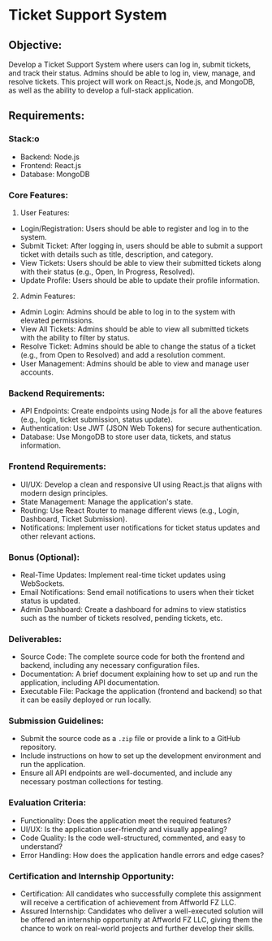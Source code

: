 # Ticket Support System

## Objective:
Develop a Ticket Support System where users can log in, submit tickets, and track their status. 
Admins should be able to log in, view, manage, and resolve tickets. 
This project will work on React.js, Node.js, and MongoDB, as well as the ability to develop a full-stack application.

## Requirements:

### Stack:o
- Backend: Node.js
- Frontend: React.js
- Database: MongoDB

### Core Features:
1. User Features:
- Login/Registration: Users should be able to register and log in to the system.
- Submit Ticket: After logging in, users should be able to submit a support ticket with details such as
  title, description, and category.
- View Tickets: Users should be able to view their submitted tickets along with their status (e.g.,
  Open, In Progress, Resolved).
- Update Profile: Users should be able to update their profile information.

2. Admin Features:
- Admin Login: Admins should be able to log in to the system with elevated permissions.
- View All Tickets: Admins should be able to view all submitted tickets with the ability to filter by
  status.
- Resolve Ticket: Admins should be able to change the status of a ticket (e.g., from Open to
  Resolved) and add a resolution comment.
- User Management: Admins should be able to view and manage user accounts.

### Backend Requirements:
- API Endpoints: Create endpoints using Node.js for all the above features (e.g., login, ticket
  submission, status update).
- Authentication: Use JWT (JSON Web Tokens) for secure authentication.
- Database: Use MongoDB to store user data, tickets, and status information.

### Frontend Requirements:
- UI/UX: Develop a clean and responsive UI using React.js that aligns with modern design principles.
- State Management: Manage the application's state.
- Routing: Use React Router to manage different views (e.g., Login, Dashboard, Ticket Submission).
- Notifications: Implement user notifications for ticket status updates and other relevant actions.

### Bonus (Optional):
- Real-Time Updates: Implement real-time ticket updates using WebSockets.
- Email Notifications: Send email notifications to users when their ticket status is updated.
- Admin Dashboard: Create a dashboard for admins to view statistics such as the number of tickets
  resolved, pending tickets, etc.

### Deliverables:
- Source Code: The complete source code for both the frontend and backend, including any
  necessary configuration files.
- Documentation: A brief document explaining how to set up and run the application, including API
  documentation.
- Executable File: Package the application (frontend and backend) so that it can be easily deployed
  or run locally.

### Submission Guidelines:
- Submit the source code as a `.zip` file or provide a link to a GitHub repository.
- Include instructions on how to set up the development environment and run the application.
- Ensure all API endpoints are well-documented, and include any necessary postman collections for
  testing.

### Evaluation Criteria:
- Functionality: Does the application meet the required features?
- UI/UX: Is the application user-friendly and visually appealing?
- Code Quality: Is the code well-structured, commented, and easy to understand?
- Error Handling: How does the application handle errors and edge cases?

### Certification and Internship Opportunity:
- Certification: All candidates who successfully complete this assignment will receive a certification
  of achievement from Affworld FZ LLC.
- Assured Internship: Candidates who deliver a well-executed solution will be offered an internship
  opportunity at Affworld FZ LLC, giving them the chance to work on real-world projects and further
  develop their skills.